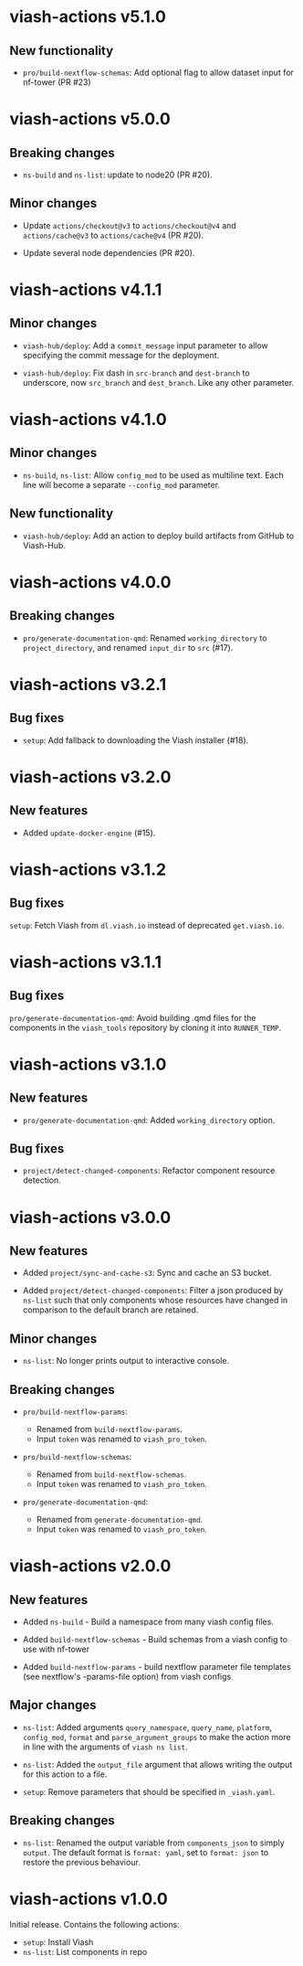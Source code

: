 # viash-actions v5.1.0

## New functionality

* `pro/build-nextflow-schemas`: Add optional flag to allow dataset input for nf-tower (PR #23)

# viash-actions v5.0.0

## Breaking changes

* `ns-build` and `ns-list`: update to node20 (PR #20).

## Minor changes

* Update `actions/checkout@v3` to `actions/checkout@v4` and `actions/cache@v3` to `actions/cache@v4` (PR #20).

* Update several node dependencies (PR #20).

# viash-actions v4.1.1

## Minor changes

* `viash-hub/deploy`: Add a `commit_message` input parameter to allow specifying the commit message for the deployment.

* `viash-hub/deploy`: Fix dash in `src-branch` and `dest-branch` to underscore, now `src_branch` and `dest_branch`. Like any other parameter.

# viash-actions v4.1.0

## Minor changes

* `ns-build`, `ns-list`: Allow `config_mod` to be used as multiline text. Each line will become a separate `--config_mod` parameter.

## New functionality

* `viash-hub/deploy`: Add an action to deploy build artifacts from GitHub to Viash-Hub.

# viash-actions v4.0.0

## Breaking changes

* `pro/generate-documentation-qmd`: Renamed `working_directory` to `project_directory`, and renamed `input_dir` to `src` (#17).

# viash-actions v3.2.1

## Bug fixes

* `setup`: Add fallback to downloading the Viash installer (#18).

# viash-actions v3.2.0

## New features

* Added `update-docker-engine` (#15).

# viash-actions v3.1.2

## Bug fixes

`setup`: Fetch Viash from `dl.viash.io` instead of deprecated `get.viash.io`.

# viash-actions v3.1.1

## Bug fixes

`pro/generate-documentation-qmd`: Avoid building .qmd files for the components in the `viash_tools` repository by cloning it into `RUNNER_TEMP`.

# viash-actions v3.1.0

## New features

* `pro/generate-documentation-qmd`: Added `working_directory` option. 

## Bug fixes

* `project/detect-changed-components`: Refactor component resource detection.

# viash-actions v3.0.0

## New features

* Added `project/sync-and-cache-s3`: Sync and cache an S3 bucket.

* Added `project/detect-changed-components`: Filter a json produced by `ns-list` such that
  only components whose resources have changed in comparison to the default branch
  are retained.

## Minor changes

* `ns-list`: No longer prints output to interactive console.

## Breaking changes

* `pro/build-nextflow-params`:
  - Renamed from `build-nextflow-params`.
  - Input `token` was renamed to `viash_pro_token`.

* `pro/build-nextflow-schemas`:
  - Renamed from `build-nextflow-schemas`.
  - Input `token` was renamed to `viash_pro_token`.

* `pro/generate-documentation-qmd`:
  - Renamed from `generate-documentation-qmd`.
  - Input `token` was renamed to `viash_pro_token`.

# viash-actions v2.0.0

## New features

* Added `ns-build` - Build a namespace from many viash config files.

* Added `build-nextflow-schemas` - Build schemas from a viash config to use with nf-tower

* Added `build-nextflow-params` - build nextflow parameter file templates (see nextflow's -params-file option) from viash configs

## Major changes

* `ns-list`: Added arguments `query_namespace`, `query_name`, `platform`,
  `config_mod`, `format` and `parse_argument_groups` to make the action more in line with the
  arguments of `viash ns list`.

* `ns-list`: Added the `output_file` argument that allows writing the output for this action to a file.

* `setup`: Remove parameters that should be specified in `_viash.yaml`.

## Breaking changes

* `ns-list`: Renamed the output variable from `components_json` to simply `output`.
  The default format is `format: yaml`, set to `format: json` to restore the previous
  behaviour.

# viash-actions v1.0.0

Initial release. Contains the following actions:

* `setup`: Install Viash
* `ns-list`: List components in repo